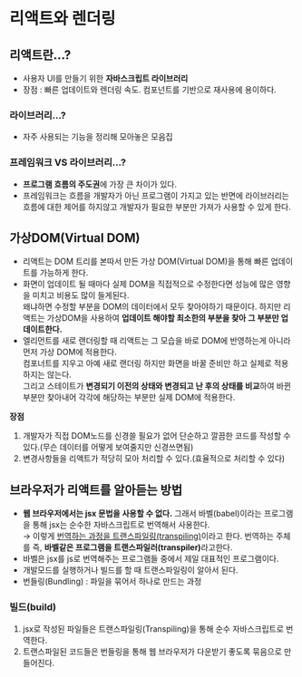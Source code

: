 # 리액트와 렌더링

## 리액트란...?
- 사용자 UI를 만들기 위한 <b>자바스크립트 라이브러리</b>  
- 장점 : 빠른 업데이트와 렌더링 속도. 컴포넌트를 기반으로 재사용에 용이하다.  

### 라이브러리...?
- 자주 사용되는 기능을 정리해 모아놓은 모음집  

### 프레임워크 VS 라이브러리...?
- <b>프로그램 흐름의 주도권</b>에 가장 큰 차이가 있다.  
- 프레임워크는 흐름을 개발자가 아닌 프로그램이 가지고 있는 반면에 라이브러리는 흐름에 대한 제어를 하지않고 개발자가 필요한 부분만 가져가 사용할 수 있게 한다.  

## 가상DOM(Virtual DOM)
- 리액트는 DOM 트리를 본따서 만든 가상 DOM(Virtual DOM)을 통해 빠른 업데이트를 가능하게 한다.  
- 화면이 업데이트 될 때마다 실제 DOM을 직접적으로 수정한다면 성능에 많은 영향을 미치고 비용도 많이 들게된다.   
  왜냐하면 수정할 부분을 DOM의 데이터에서 모두 찾아야하기 때문이다. 하지만 리액트는 가상DOM을 사용하여 <b>업데이트 해야할 최소한의 부분을 찾아 그 부분만 업데이트한다.</b>  
- 엘리먼트를 새로 랜더링할 때 리액트는 그 모습을 바로 DOM에 반영하는게 아니라 먼저 가상 DOM에 적용한다.  
  컴포너트를 지우고 아예 새로 랜더링 하지만 화면을 바꿀 준비만 하고 실제로 적용하지는 않는다.  
  그리고 스테이트가 <b>변경되기 이전의 상태와 변경되고 난 후의 상태를 비교</b>하여 바뀐 부분만 찾아내어 각각에 해당하는 부분만 실제 DOM에 적용한다.  
  
<b>장점</b>  
  1. 개발자가 직접 DOM노드를 신경쓸 필요가 없어 단순하고 깔끔한 코드를 작성할 수 있다.(무슨 데이터를 어떻게 보여줄지만 신경쓰면됨)  
  2. 변경사항들을 리액트가 적당히 모아 처리할 수 있다.(효율적으로 처리할 수 있다)  

## 브라우저가 리액트를 알아듣는 방법

- <b>웹 브라우저에서는 jsx 문법을 사용할 수 없다.</b> 그래서 바벨(babel)이라는 프로그램을 통해 jsx는 순수한 자바스크립트로 번역해서 사용한다.  
  &rarr; 이렇게 <u>번역하는 과정을 트랜스파일링(transpiling)</u>이라고 한다. 번역하는 주체를 즉, <b>바벨같은 프로그램을 트랜스파일러(transpiler)</b>라고한다.
- 바벨은 jsx를 js로 번역해주는 프로그램들 중에서 제일 대표적인 프로그램이다.
- 개발모드를 실행하거나 빌드를 할 때 트랜스파일링이 알아서 된다.
- 번들링(Bundling) : 파일을 묶어서 하나로 만드는 과정

### 빌드(build)

1. jsx로 작성된 파일들은 트랜스파일링(Transpiling)을 통해 순수 자바스크립트로 번역한다.
2. 트랜스파일된 코드들은 번들링을 통해 웹 브라우저가 다운받기 좋도록 묶음으로 만들어진다.
